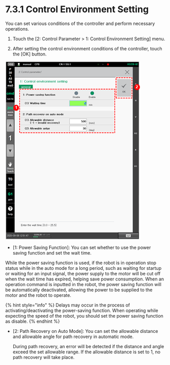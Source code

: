 # 7.3.1 Control Environment Setting

You can set various conditions of the controller and perform necessary operations.

1.	Touch the \[2: Control Parameter &gt; 1: Control Environment Setting\] menu.

2.	After setting the control environment conditions of the controller, touch the \[OK\] button.

![](../../.gitbook/assets/image%20%28454%29.png)

* \[1: Power Saving Function\]: You can set whether to use the power saving function and set the wait time.

While the power saving function is used, if the robot is in operation stop status while in the auto mode for a long period, such as waiting for startup or waiting for an input signal, the power supply to the motor will be cut off when the wait time has expired, helping save power consumption. When an operation command is inputted in the robot, the power saving function will be automatically deactivated, allowing the power to be supplied to the motor and the robot to operate.



{% hint style="info" %}
Delays may occur in the process of activating/deactivating the power-saving function. When operating while expecting the speed of the robot, you should set the power saving function as disable.
{% endhint %}

* \[2: Path Recovery on Auto Mode\]: You can set the allowable distance and allowable angle for path recovery in automatic mode.

  During path recovery, an error will be detected if the distance and angle exceed the set allowable range. If the allowable distance is set to 1, no path recovery will take place.





